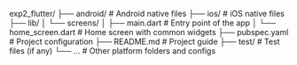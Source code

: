 exp2_flutter/
├── android/                 # Android native files
├── ios/                     # iOS native files
├── lib/
│   └── screens/
│       ├── main.dart        # Entry point of the app
│       └── home_screen.dart # Home screen with common widgets
├── pubspec.yaml             # Project configuration
├── README.md                # Project guide
├── test/                    # Test files (if any)
└── ...                      # Other platform folders and configs




